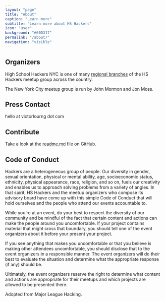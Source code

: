 ```yaml
---
layout: "page"
title: "About"
caption: "Learn more"
subtitle: "Learn more about HS Hackers"
icon: "user"
background: "#60D317"
permalink: "/about/"
navigation: "visible"
---
```


## Organizers

High School Hackers NYC is one of many [regional branches](http://hshackers.org/) of the HS Hackers meetup group across the country.

The New York City meetup group is run by John Mormon and Jon Moss.

## Press Contact

hello at victorlourng dot com

## Contribute

Take a look at the [readme.md](https://github.com/hshackers/nyc/blob/gh-pages/readme.md) file on GitHub.

## Code of Conduct

Hackers are a heterogeneous group of people. Our diversity in gender, sexual orientation, physical or mental ability, age, socioeconomic status, ethnicity, physical appearance, race, religion, and so on, fuels our creativity and enables us to approach solving problems from a variety of angles. In that spirit, HS Hackers and the meetup organizers who compose its advisory board have come up with this simple Code of Conduct that will hold ourselves and the people who attend our events accountable to.

While you’re at an event, do your best to respect the diversity of our community and be mindful of the fact that certain content and actions can make the people around you uncomfortable. If your project contains material that might cross that boundary, you should tell one of the event organizers about it before your present your project.

If you see anything that makes you uncomfortable or that you believe is making other attendees uncomfortable, you should disclose that to the event organizers in a responsible manner. The event organizers will do their best to evaluate the situation and determine what the appropriate response (if any) should be.

Ultimately, the event organizers reserve the right to determine what content and actions are appropriate for their meetups and which projects are allowed to be presented there.

Adopted from Major League Hacking. 